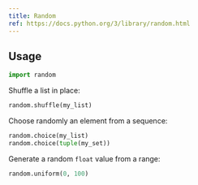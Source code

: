 ```yaml
---
title: Random
ref: https://docs.python.org/3/library/random.html
---
```


## Usage

```python
import random
```

Shuffle a list in place:

```python
random.shuffle(my_list)
```

Choose randomly an element from a sequence:

```python
random.choice(my_list)
random.choice(tuple(my_set))
```

Generate a random `float` value from a range:

```python
random.uniform(0, 100)
```
